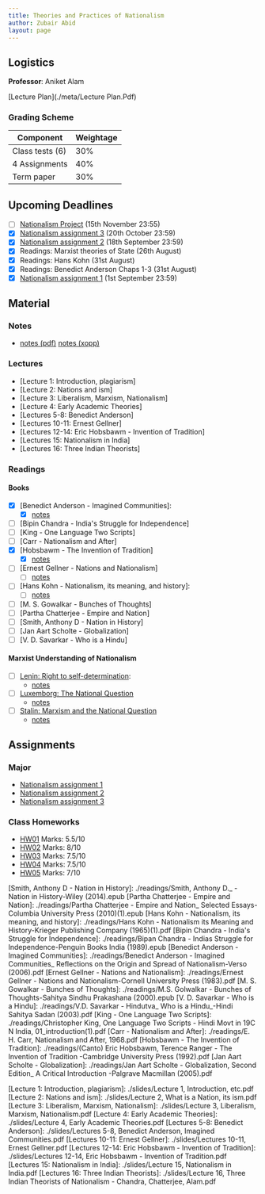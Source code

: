 ```yaml
---
title: Theories and Practices of Nationalism
author: Zubair Abid
layout: page
---
```



## Logistics

**Professor**: Aniket Alam

[Lecture Plan](./meta/Lecture Plan.Pdf)

### Grading Scheme

| Component       | Weightage |
|-----------------|-----------|
| Class tests (6) | 30%       |
| 4 Assignments   | 40%       |
| Term paper      | 30%       |

## Upcoming Deadlines

- [ ] [Nationalism Project](./proj/index) (15th November 23:55)
- [X] [Nationalism assignment 3](./assign/3) (20th October 23:59)
- [X] [Nationalism assignment 2](./assign/2) (18th September 23:59)
- [X] Readings: Marxist theories of State (26th August)
- [X] Readings: Hans Kohn (31st August)
- [X] Readings: Benedict Anderson Chaps 1-3 (31st August)
- [X] [Nationalism assignment 1](./assign/1) (1st September 23:59)

## Material

### Notes

- [notes (pdf)](./Natnotes.pdf) [notes (xopp)](./Natnotes.xopp) 

### Lectures

- [Lecture 1: Introduction, plagiarism]
- [Lecture 2: Nations and ism]
- [Lecture 3: Liberalism, Marxism, Nationalism]
- [Lecture 4: Early Academic Theories]
- [Lectures 5-8: Benedict Anderson]
- [Lectures 10-11: Ernest Gellner]
- [Lectures 12-14: Eric Hobsbawm - Invention of Tradition]
- [Lectures 15: Nationalism in India]
- [Lectures 16: Three Indian Theorists]

### Readings

#### Books

- [X] [Benedict Anderson - Imagined Communities]:
    - [X] [notes](./readings/benedict)
- [ ] [Bipin Chandra - India's Struggle for Independence]
- [ ] [King - One Language Two Scripts]
- [ ] [Carr - Nationalism and After]
- [X] [Hobsbawm - The Invention of Tradition]
    - [X] [notes](./readings/hobsbawm)
- [ ] [Ernest Gellner - Nations and Nationalism]
    - [ ] [notes](./readings/gellner)
- [ ] [Hans Kohn - Nationalism, its meaning, and history]:
    - [ ] [notes](./readings/kohn)
- [ ] [M. S. Gowalkar - Bunches of Thoughts]
- [ ] [Partha Chatterjee - Empire and Nation]
- [ ] [Smith, Anthony D - Nation in History]
- [ ] [Jan Aart Scholte - Globalization]
- [ ] [V. D. Savarkar - Who is a Hindu]

#### Marxist Understanding of Nationalism

- [ ] [Lenin: Right to self-determination]:
    - [notes](./readings/lenindet)
- [ ] [Luxemborg: The National Question] 
    - [notes](./readings/luxnat)
- [ ] [Stalin: Marxism and the National Question] 
    - [notes](./readings/stalnat)

## Assignments

### Major

- [Nationalism assignment 1](./assign/1)
- [Nationalism assignment 2](./assign/2)
- [Nationalism assignment 3](./assign/3)

### Class Homeworks

- [HW01](./hws/1) Marks: 5.5/10
- [HW02](./hws/2) Marks: 8/10
- [HW03](./hws/3) Marks: 7.5/10
- [HW04](./hws/4) Marks: 7.5/10
- [HW05](./hws/5) Marks: 7/10

[Smith, Anthony D - Nation in History]: ./readings/Smith, Anthony D._ - Nation in History-Wiley (2014).epub
[Partha Chatterjee - Empire and Nation]: ./readings/Partha Chatterjee - Empire and Nation_ Selected Essays-Columbia University Press (2010)(1).epub
[Hans Kohn - Nationalism, its meaning, and history]: ./readings/Hans Kohn - Nationalism its Meaning and History-Krieger Publishing Company (1965)(1).pdf
[Bipin Chandra - India's Struggle for Independence]: ./readings/Bipan Chandra - Indias Struggle for Independence-Penguin Books India (1989).epub
[Benedict Anderson - Imagined Communities]: ./readings/Benedict Anderson - Imagined Communities_ Reflections on the Origin and Spread of Nationalism-Verso (2006).pdf
[Ernest Gellner - Nations and Nationalism]: ./readings/Ernest Gellner - Nations and Nationalism-Cornell University Press (1983).pdf
[M. S. Gowalkar - Bunches of Thoughts]: ./readings/M.S. Golwalkar - Bunches of Thoughts-Sahitya Sindhu Prakashana (2000).epub
[V. D. Savarkar - Who is a Hindu]: ./readings/V.D. Savarkar - Hindutva_ Who is a Hindu_-Hindi Sahitya Sadan (2003).pdf
[King - One Language Two Scripts]: ./readings/Christopher King, One Language Two Scripts - Hindi Movt in 19C N India, 01_introduction(1).pdf
[Carr - Nationalism and After]: ./readings/E. H. Carr, Nationalism and After, 1968.pdf
[Hobsbawm - The Invention of Tradition]: ./readings/(Canto) Eric Hobsbawm, Terence Ranger - The Invention of Tradition -Cambridge University Press (1992).pdf
[Jan Aart Scholte - Globalization]: ./readings/Jan Aart Scholte - Globalization, Second Edition_ A Critical Introduction -Palgrave Macmillan (2005).pdf

[Lenin: Right to self-determination]: https://www.marxists.org/archive/lenin/works/1914/self-det/index.htm
[Luxemborg: The National Question]: https://www.marxists.org/archive/luxemburg/1909/national-question/index.htm
[Stalin: Marxism and the National Question]: https://www.marxists.org/reference/archive/stalin/works/1913/03.htm

[Lecture 1: Introduction, plagiarism]: ./slides/Lecture 1, Introduction, etc.pdf
[Lecture 2: Nations and ism]: ./slides/Lecture 2, What is a Nation, its ism.pdf
[Lecture 3: Liberalism, Marxism, Nationalism]: ./slides/Lecture 3, Liberalism, Marxism, Nationalism.pdf
[Lecture 4: Early Academic Theories]: ./slides/Lecture 4, Early Academic Theories.pdf
[Lectures 5-8: Benedict Anderson]: ./slides/Lectures 5-8, Benedict Anderson, Imagined Communities.pdf
[Lectures 10-11: Ernest Gellner]: ./slides/Lectures 10-11, Ernest Gellner.pdf
[Lectures 12-14: Eric Hobsbawm - Invention of Tradition]: ./slides/Lectures 12-14, Eric Hobsbawm - Invention of Tradition.pdf
[Lectures 15: Nationalism in India]: ./slides/Lecture 15, Nationalism in India.pdf
[Lectures 16: Three Indian Theorists]: ./slides/Lecture 16, Three Indian Theorists of Nationalism - Chandra, Chatterjee, Alam.pdf
